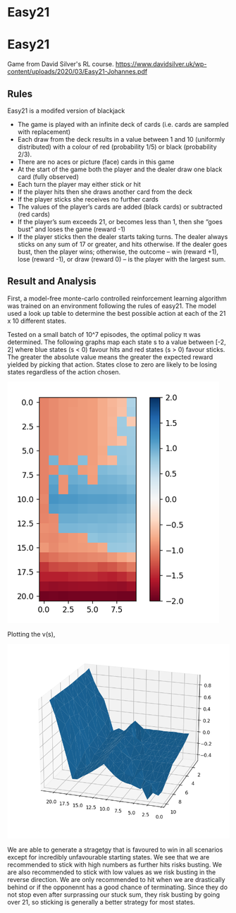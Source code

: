 # Easy21

# Easy21

Game from David Silver's RL course. https://www.davidsilver.uk/wp-content/uploads/2020/03/Easy21-Johannes.pdf

## Rules
Easy21 is a modifed version of blackjack

*  The game is played with an infinite deck of cards (i.e. cards are sampled
with replacement)
*  Each draw from the deck results in a value between 1 and 10 (uniformly
distributed) with a colour of red (probability 1/5) or black (probability
2/3).
*  There are no aces or picture (face) cards in this game
*  At the start of the game both the player and the dealer draw one black
card (fully observed)
*  Each turn the player may either stick or hit
* If the player hits then she draws another card from the deck
*  If the player sticks she receives no further cards
*  The values of the player’s cards are added (black cards) or subtracted (red
cards)
*  If the player’s sum exceeds 21, or becomes less than 1, then she “goes
bust” and loses the game (reward -1)
*  If the player sticks then the dealer starts taking turns. The dealer always
sticks on any sum of 17 or greater, and hits otherwise. If the dealer goes
bust, then the player wins; otherwise, the outcome – win (reward +1),
lose (reward -1), or draw (reward 0) – is the player with the largest sum.

## Result and Analysis
First, a model-free monte-carlo controlled reinforcement learning algorithm was trained on an environment following the rules of easy21. The model used a look up table to determine the best possible action at each of the 21 x 10 different states.

Tested on a small batch of 10^7 episodes, the optimal policy π was determined. The following graphs map each state s to a value between [-2, 2] where blue states (s < 0) favour hits and red states (s > 0) favour sticks. The greater the absolute value means the greater the expected reward yielded by picking that action. States close to zero are likely to be losing states regardless of the action chosen.

![Alt text](image-1.png)

Plotting the v(s),

![Alt text](image-2.png)

We are able to generate a stragetgy that is favoured to win in all scenarios except for incredibly unfavourable starting states. We see that we are recommended to stick with high numbers as further hits risks busting. We are also recommended to stick with low values as we risk busting in the reverse direction. We are only recommended to hit when we are drastically behind or if the opponennt has a good chance of terminating. Since they do not stop even after surprassing our stuck sum, they risk busting by going over 21, so sticking is generally a better strategy for most states.

